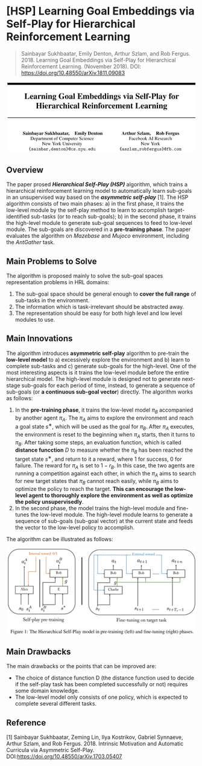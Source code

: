 # [HSP] Learning Goal Embeddings via Self-Play for Hierarchical Reinforcement Learning

> Sainbayar Sukhbaatar, Emily Denton, Arthur Szlam, and Rob Fergus. 2018. Learning Goal Embeddings via Self-Play for Hierarchical Reinforcement Learning. (November 2018). DOI: https://doi.org/10.48550/arXiv.1811.09083

![Learning Goal Embeddings via Self-Play for Hierarchical Reinforcement Learning](./Images/7-1.png)

## Overview

The paper prosed ***Hierarchical Self-Play (HSP)*** algorithm, which trains a hierarchical reinforcement learning model to automatically learn sub-goals in an unsupervised way based on the ***asymmetric self-play*** [1]. The HSP algorithm consists of two main phases: a) in the first phase, it trains the low-level module by the self-play method to learn to accomplish target-identified sub-tasks (or to reach sub-goals); b) in the second phase, it trains the high-level module to generate sub-goal sequences to feed to low-level module. The sub-goals are discovered in a **pre-training phase**. The paper evaluates the algorithm on *Mazebase* and *Mujoco* environment, including the *AntGather* task.

## Main Problems to Solve

The algorithm is proposed mainly to solve the sub-goal spaces representation problems in HRL domains:

1. The sub-goal space should be general enough to **cover the full range** of sub-tasks in the environment.
2. The information which is task-irrelevant should be abstracted away.
3. The representation should be easy for both high level and low level modules to use.

## Main Innovations

The algorithm introduces **asymmetric self-play** algorithm to pre-train the **low-level model** to a) excessively explore the environment and b) learn to complete sub-tasks and c) generate sub-goals for the high-level. One of the most interesting aspects is it trains the low-level module before the entire hierarchical model. The high-level module is designed not to generate next-stage sub-goals for each period of time, instead, to generate a sequence of sub-goals (or **a continuous sub-goal vector**) directly. The algorithm works as follows:

1. In the **pre-training phase**, it trains the low-level model $\pi_B$  accompanied by another agent $\pi_A$. The $\pi_A$  aims to explore the environment and reach a goal state $s^∗$, which will be used as the goal for $\pi_B$. After $\pi_A$  executes, the environment is reset to the beginning when $\pi_A$  starts, then it turns to $\pi_B$. After taking some steps, an evaluation function, which is called **distance funcction** $D$ to measure whether the $\pi_B$  has been reached the target state $s^∗$, and return to it a reward, where 1 for success, 0 for failure. The reward for $\pi_A$  is set to $1−r_B$. In this case, the two agents are running a competition against each other, in which the $\pi_A$  aims to search for new target states that $\pi_B$  cannot reach easily, while $\pi_B$  aims to optimize the policy to reach the target. **This can encourage the low-level agent to thoroughly explore the environment as well as optimize the policy unsupervisedly**. 
2. In the second phase, the model trains the high-level module and fine-tunes the low-level module. The high-level module learns to generate a sequence of sub-goals (sub-goal vector) at the current state and feeds the vector to the low-level policy to accomplish.

The algorithm can be illustrated as follows:

![The HSP algorithm](./Images/7-2.png)

## Main Drawbacks

The main drawbacks or the points that can be improved are:

* The choice of distance function D (the distance function used to decide if the self-play task has been completed successfully or not) requires some domain knowledge.
* The low-level model only consists of one policy, which is expected to complete several different tasks.

## Reference

[1] Sainbayar Sukhbaatar, Zeming Lin, Ilya Kostrikov, Gabriel Synnaeve, Arthur Szlam, and Rob Fergus. 2018. Intrinsic Motivation and Automatic Curricula via Asymmetric Self-Play. DOI:https://doi.org/10.48550/arXiv.1703.05407
